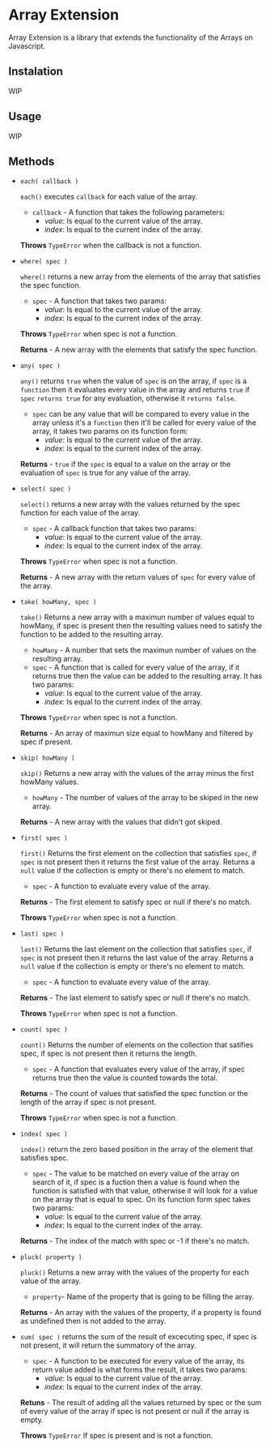 # Array Extension

Array Extension is a library that extends the functionality of the Arrays on Javascript.

## Instalation

WIP

## Usage

WIP

## Methods

- `each( callback )`

  `each()` executes `callback` for each value of the array. 
  - `callback` - A function that takes the following parameters:
    - *value*: Is equal to the current value of the array.
    - *index*: Is equal to the current index of the array.
  
  **Throws** `TypeError` when the callback is not a function.

- `where( spec )`

  `where()` returns a new array from the elements of the array that satisfies the spec function. 
  - `spec` - A function that takes two params:
    - *value*: Is equal to the current value of the array.
    - *index*: Is equal to the current index of the array.
    
  **Throws** `TypeError` when spec is not a function.
  
  **Returns** - A new array with the elements that satisfy the spec function.
  
 - `any( spec )`
  
    `any()` returns `true` when the value of `spec` is on the array, if `spec` is a `function` then it evaluates every value in the array and returns `true` if `spec` `returns true` for any evaluation, otherwise it `returns false`.
    - `spec` can be any value that will be compared to every value in the array unless it's a `function` then it'll be called for every value of the array, it takes two params on its function form:
      - *value*: Is equal to the current value of the array.
      - *index*: Is equal to the current index of the array.
    
    **Returns** - `true` if the `spec` is equal to a value on the array or the evaluation of `spec` is true for any value of the array.

- `select( spec )`

  `select()` returns a new array with the values returned by the spec function for each value of the array.
  - `spec` - A callback function that takes two params:
    - *value*: Is equal to the current value of the array.
    - *index*: Is equal to the current index of the array.
  
  **Throws** `TypeError` when spec is not a function.
  
  **Returns** - A new array with the return values of `spec` for every value of the array.
  
- `take( howMany, spec )`

  `take()` Returns a new array with a maximun number of values equal to howMany, if
   spec is present then the resulting values need to satisfy the function to
   be added to the resulting array.
   - `howMany` - A number that sets the maximun number of values on the resulting array.
   - `spec` - A function that is called for every value of the array, if it returns true then the value can be added to the resulting array. It has two params: 
     - *value*: Is equal to the current value of the array.
     - *index*: Is equal to the current index of the array.

   **Throws** `TypeError` when spec is not a function.

   **Returns** - An array of maximun size equal to howMany and filtered by 
   spec if present.

- `skip( howMany )` 

  `skip()` Returns a new array with the values of the array minus the first howMany values.
  - `howMany` - The number of values of the array to be skiped in the new array.
  
  **Returns** - A new array with the values that didn't got skiped.
  
- `first( spec )`

  `first()` Returns the first element on the collection that satisfies `spec`, if `spec` is not present then it returns the first value of the array. Returns a `null` value if the collection is empty or there's no element to match.
  - `spec` - A function to evaluate every value of the array.
  
  **Returns** - The first element to satisfy spec or null if there's no match.
  
  **Throws** `TypeError` when spec is not a function.
  
- `last( spec )`

  `last()` Returns the last element on the collection that satisfies `spec`, if `spec` is not present then it returns the last value of the array. Returns a `null` value if the collection is empty or there's no element to match.
  - `spec` - A function to evaluate every value of the array.
  
  **Returns** - The last element to satisfy spec or null if there's no match.
  
  **Throws** `TypeError` when spec is not a function.
  
- `count( spec )`

  `count()` Returns the number of elements on the collection that satifies spec, if spec is not present then it returns the length.
  - `spec` - A function that evaluates every value of the array, if spec returns true then the value is counted towards the total.
  
  **Returns** - The count of values that satisfied the spec function or the length of the array if spec is not present.
  
  **Throws** `TypeError` when spec is not a function.
  
- `index( spec )`

  `index()` return the zero based position in the array of the element that satisfies spec.
    - `spec` - The value to be matched on every value of the array on search of it, if spec is a fuction then a value is found when the function is satisfied with that value, otherwise it will look for a value on the array that is equal to spec. On its function form spec takes two params: 
      - *value*: Is equal to the current value of the array.
      - *index*: Is equal to the current index of the array. 
  
  **Returns** - The index of the match with spec or -1 if there's no match.
  
- `pluck( property )`

  `pluck()` Returns a new array with the values of the property for each value of the array.
  - `property`- Name of the property that is going to be filling the array.
  
  **Returns** - An array with the values of the property, if a property is found as undefined then is not added to the array.
  
- `sum( spec )` returns the sum of the result of excecuting spec, if spec is not present, it will return the summatory of the array.
  - `spec` - A function to be executed for every value of the array, its return value added is what forms the result, it takes two params: 
      - *value*: Is equal to the current value of the array.
      - *index*: Is equal to the current index of the array. 
  
  **Retuns** - The result of adding all the values returned by spec or the sum of every value of the array if spec is not present or null if the array is empty.
  
  **Throws** `TypeError` If spec is present and is not a function.
